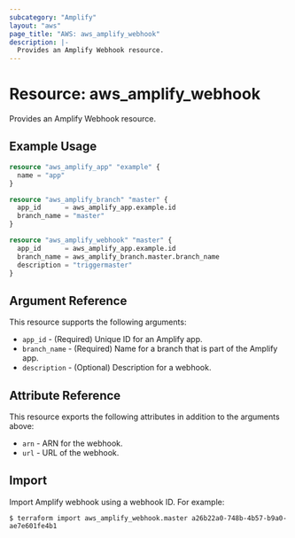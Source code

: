 ```yaml
---
subcategory: "Amplify"
layout: "aws"
page_title: "AWS: aws_amplify_webhook"
description: |-
  Provides an Amplify Webhook resource.
---
```


# Resource: aws_amplify_webhook

Provides an Amplify Webhook resource.

## Example Usage

```terraform
resource "aws_amplify_app" "example" {
  name = "app"
}

resource "aws_amplify_branch" "master" {
  app_id      = aws_amplify_app.example.id
  branch_name = "master"
}

resource "aws_amplify_webhook" "master" {
  app_id      = aws_amplify_app.example.id
  branch_name = aws_amplify_branch.master.branch_name
  description = "triggermaster"
}
```

## Argument Reference

This resource supports the following arguments:

* `app_id` - (Required) Unique ID for an Amplify app.
* `branch_name` - (Required) Name for a branch that is part of the Amplify app.
* `description` - (Optional) Description for a webhook.

## Attribute Reference

This resource exports the following attributes in addition to the arguments above:

* `arn` - ARN for the webhook.
* `url` - URL of the webhook.

## Import

Import Amplify webhook using a webhook ID. For example:

```
$ terraform import aws_amplify_webhook.master a26b22a0-748b-4b57-b9a0-ae7e601fe4b1
```
